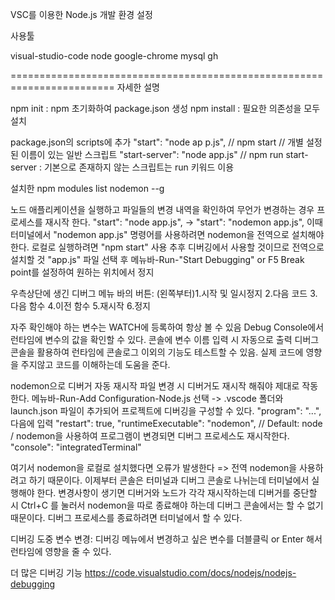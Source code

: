 VSC를 이용한 Node.js 개발 환경 설정

사용툴

<homebrew>
visual-studio-code
node
google-chrome
mysql
gh

========================================================================
자세한 설명

<npm>
npm init : npm 초기화하여 package.json 생성
npm install : 필요한 의존성을 모두 설치

package.json의 scripts에 추가
"start": "node ap p.js",       // npm start 
// 개별 설정된 이름이 있는 일반 스크립트
"start-server": "node app.js" // npm run start-server : 기본으로 존재하지 않는 스크립트는 run 키워드 이용


설치한 npm modules list
nodemon --g

<nodemon>
노드 애플리케이션을 실행하고 파일들의 변경 내역을 확인하여 무언가 변경하는 경우 프로세스를 재시작 한다.
"start": "node app.js", -> "start": "nodemon app.js",
이때 터미널에서 "nodemon app.js" 명령어를 사용하려면 nodemon을 전역으로 설치해야 한다.
로컬로 실행하려면 "npm start" 사용
추후 디버깅에서 사용할 것이므로 전역으로 설치할 것

<Debug>
"app.js" 파일 선택 후 메뉴바-Run-"Start Debugging" or F5 
Break point를 설정하여 원하는 위치에서 정지

우측상단에 생긴 디버그 메뉴 바의 버튼: (왼쪽부터)1.시작 및 일시정지 2.다음 코드 3.다음 함수 4.이전 함수 5.재시작 6.정지

자주 확인해야 하는 변수는 WATCH에 등록하여 항상 볼 수 있음
Debug Console에서 런타임에 변수의 값을 확인할 수 있다. 콘솔에 변수 이름 입력 시 자동으로 출력
디버그 콘솔을 활용하여 런타임에 콘솔로그 이외의 기능도 테스트할 수 있음. 실제 코드에 영향을 주지않고 코드를 이해하는데 도움을 준다.

nodemon으로 디버거 자동 재시작
파일 변경 시 디버거도 재시작 해줘야 제대로 작동한다.
메뉴바-Run-Add Configuration-Node.js 선택 -> .vscode 폴더와 launch.json 파일이 추가되어 프로젝트에 디버깅을 구성할 수 있다.
"program": "...", 다음에 입력
"restart": true,
"runtimeExecutable": "nodemon", // Default: node / nodemon을 사용하여 프로그램이 변경되면 디버그 프로세스도 재시작한다.
"console": "integratedTerminal"

여기서 nodemon을 로컬로 설치했다면 오류가 발생한다 => 전역 nodemon을 사용하려고 하기 때문이다.
이제부터 콘솔은 터미널과 디버그 콘솔로 나뉘는데 터미널에서 실행해야 한다. 변경사항이 생기면 디버거와 노드가 각각 재시작하는데
디버거를 중단할 시 Ctrl+C 를 눌러서 nodemon을 따로 종료해야 하는데 디버그 콘솔에서는 할 수 없기때문이다.
디버그 프로세스를 종료하려면 터미널에서 할 수 있다.

디버깅 도중 변수 변경: 디버깅 메뉴에서 변경하고 싶은 변수를 더블클릭 or Enter 해서 런타임에 영향을 줄 수 있다.

더 많은 디버깅 기능
https://code.visualstudio.com/docs/nodejs/nodejs-debugging 